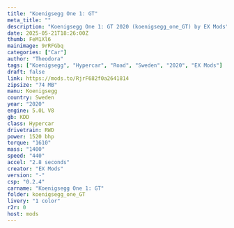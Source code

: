 ```yaml
---
title: "Koenigsegg One 1: GT"
meta_title: ""
description: "Koenigsegg One 1: GT 2020 (koenigsegg_one_GT) by EX Mods"
date: 2025-05-21T18:26:00Z
thumb: FeM1Xl6
mainimage: 9rRFGbq
categories: ["Car"]
author: "Theodora"
tags: ["Koenigsegg", "Hypercar", "Road", "Sweden", "2020", "EX Mods"]
draft: false
link: https://mods.to/RjrF682f0a2641814
zipsize: "74 MB"
manu: Koenigsegg
country: Sweden
year: "2020"
engine: 5.0L V8
gb: KDD
class: Hypercar
drivetrain: RWD
power: 1520 bhp 
torque: "1610"
mass: "1400"
speed: "440"
accel: "2.8 seconds"
creator: "EX Mods"
version: "-"
csp: "0.2.4"
carname: "Koenigsegg One 1: GT"
folder: koenigsegg_one_GT
livery: "1 color"
r2r: 0
host: mods
---
```

